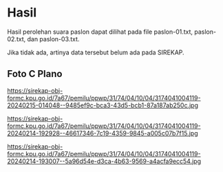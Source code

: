 # Hasil

Hasil perolehan suara paslon dapat dilihat pada file paslon-01.txt, paslon-02.txt, dan paslon-03.txt.

Jika tidak ada, artinya data tersebut belum ada pada SIREKAP.

## Foto C Plano

https://sirekap-obj-formc.kpu.go.id/7a67/pemilu/ppwp/31/74/04/10/04/3174041004119-20240215-014048--9485ef9c-bca3-43d5-bcb1-87a187ab250c.jpg

https://sirekap-obj-formc.kpu.go.id/7a67/pemilu/ppwp/31/74/04/10/04/3174041004119-20240214-192928--46617346-7c19-4359-9845-a005c07b7f15.jpg

https://sirekap-obj-formc.kpu.go.id/7a67/pemilu/ppwp/31/74/04/10/04/3174041004119-20240214-193007--5a96d54e-d3ca-4b63-9569-a4acfa9ecc54.jpg
